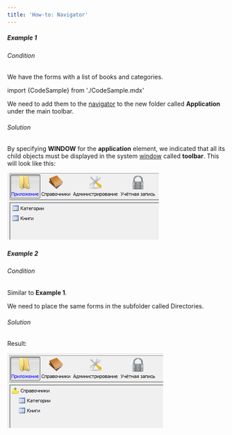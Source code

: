```yaml
---
title: 'How-to: Navigator'
---
```


##### Example 1

###### Condition

We have the forms with a list of books and categories.

import {CodeSample} from './CodeSample.mdx'

<CodeSample url="https://documentation.lsfusion.org/sample?file=UseCaseNavigator&block=sample1"/>

We need to add them to the [navigator](Navigator.md) to the new folder called **Application** under the main toolbar.

###### Solution

<CodeSample url="https://documentation.lsfusion.org/sample?file=UseCaseNavigator&block=solution1"/>

By specifying **WINDOW** for the **application** element, we indicated that all its child objects must be displayed in the system [window](Navigator_design.md) called **toolbar**. This will look like this:

![](attachments/46367463/46367465.png)

##### Example 2

###### Condition

Similar to **Example 1**.

We need to place the same forms in the subfolder called Directories.

###### Solution

<CodeSample url="https://documentation.lsfusion.org/sample?file=UseCaseNavigator&block=solution2"/>

Result:

![](attachments/46367463/46367468.png)
